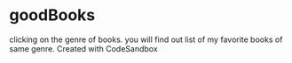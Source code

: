 # goodBooks
clicking on the genre of books. you will find out list of my favorite books of same genre.
Created with CodeSandbox

